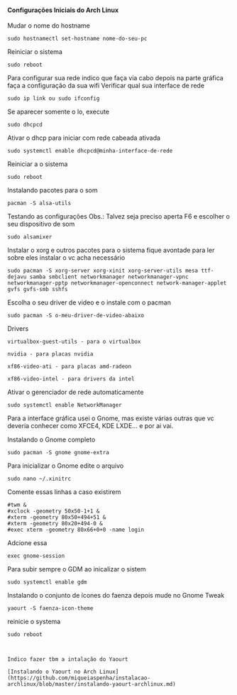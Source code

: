 #### Configurações Iniciais do Arch Linux

Mudar o nome do hostname
```
sudo hostnamectl set-hostname nome-do-seu-pc
```

Reiniciar o sistema
```
sudo reboot
```

Para configurar sua rede indico que faça via cabo depois na parte gráfica faça a configuração da sua wifi
Verificar qual sua interface de rede
```
sudo ip link ou sudo ifconfig
```

Se aparecer somente o lo, execute
```
sudo dhcpcd
```

Ativar o dhcp para iniciar com rede cabeada ativada
```
sudo systemctl enable dhcpcd@minha-interface-de-rede
```

Reiniciar a o sistema
```
sudo reboot
```

Instalando pacotes para o som
```
pacman -S alsa-utils
```

Testando as configurações
Obs.: Talvez seja preciso aperta F6 e escolher o seu dispositivo de som
```
sudo alsamixer
```

Instalar o xorg e outros pacotes para o sistema fique avontade para ler sobre eles instalar o vc acha necessário
```
sudo pacman -S xorg-server xorg-xinit xorg-server-utils mesa ttf-dejavu samba smbclient networkmanager networkmanager-vpnc networkmanager-pptp networkmanager-openconnect network-manager-applet gvfs gvfs-smb sshfs
```

Escolha o seu driver de video e o instale com o pacman

```
sudo pacman -S o-meu-driver-de-video-abaixo
```

Drivers

```
virtualbox-guest-utils - para o virtualbox
```

```
nvidia - para placas nvidia
```

```
xf86-video-ati - para placas amd-radeon
```

```
xf86-video-intel - para drivers da intel
```

Ativar o gerenciador de rede automaticamente
```
sudo systemctl enable NetworkManager
```

Para a interface gráfica usei o Gnome, mas existe várias outras que vc deveria conhecer como XFCE4, KDE LXDE... e por ai vai.

Instalando o Gnome completo
```
sudo pacman -S gnome gnome-extra
```

Para inicializar o Gnome edite o arquivo
```
sudo nano ~/.xinitrc
```

Comente essas linhas a caso existirem
```
#twm &
#xclock -geometry 50x50-1+1 &
#xterm -geometry 80x50+494+51 &
#xterm -geometry 80x20+494-0 &
#exec xterm -geometry 80x66+0+0 -name login
```

Adcione essa
```
exec gnome-session
```

Para subir sempre o GDM ao inicalizar o sistem
```
sudo systemctl enable gdm
```

Instalando o conjunto de ícones do faenza depois mude no Gnome Tweak
```
yaourt -S faenza-icon-theme
```

reinicie o systema
```
sudo reboot



Indico fazer tbm a intalação do Yaourt

[Instalando o Yaourt no Arch Linux](https://github.com/miqueiaspenha/instalacao-archlinux/blob/master/instalando-yaourt-archlinux.md)